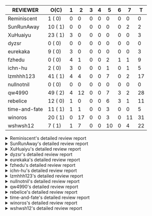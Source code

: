 |   REVIEWER    |  O(C)   | 1 | 2  | 3 | 4 | 5  | 6 | 7  | T  |
|---------------|---------|---|----|---|---|----|---|----|----|
| Reminiscent   |  1 ( 0) | 0 |  0 | 0 | 0 |  0 | 0 |  0 |  0 |
| SunRunAway    | 10 ( 1) | 0 |  0 | 0 | 0 |  0 | 0 |  2 |  2 |
| XuHuaiyu      | 23 ( 1) | 3 |  0 | 0 | 0 |  0 | 0 |  0 |  3 |
| dyzsr         |  0 ( 0) | 0 |  0 | 0 | 0 |  0 | 0 |  0 |  0 |
| eurekaka      |  9 ( 0) | 3 |  0 | 0 | 0 |  0 | 0 |  0 |  3 |
| fzhedu        |  0 ( 0) | 4 |  1 | 0 | 0 |  2 | 1 |  1 |  9 |
| ichn-hu       |  2 ( 0) | 3 |  0 | 0 | 0 |  1 | 0 |  1 |  5 |
| lzmhhh123     | 41 ( 1) | 4 |  4 | 0 | 0 |  7 | 0 |  2 | 17 |
| nullnotnil    |  0 ( 0) | 0 |  0 | 0 | 0 |  0 | 0 |  0 |  0 |
| qw4990        | 49 ( 2) | 4 | 12 | 0 | 0 |  7 | 3 |  2 | 28 |
| rebelice      | 12 ( 0) | 1 |  0 | 0 | 0 |  6 | 3 |  1 | 11 |
| time-and-fate | 11 ( 1) | 1 |  1 | 0 | 0 |  3 | 0 |  0 |  5 |
| winoros       | 20 ( 1) | 0 | 17 | 0 | 0 |  3 | 0 | 11 | 31 |
| wshwsh12      |  7 ( 1) | 1 |  7 | 0 | 0 | 10 | 0 |  4 | 22 |


<details> 
  <summary>Reminiscent's detailed review report</summary> 

## To Be Reviewed

|    REPO    |                                                              PR                                                               | C | LASTED |
|------------|-------------------------------------------------------------------------------------------------------------------------------|---|--------|
| tidb/24016 | [planner: fix index-out-of-range error when checking only_full_group_by (#23844)](https://github.com/pingcap/tidb/pull/24016) |   | 69d18h |


## Reviewed in Last 7 Days

| REPO | PR | C | D | R |
|------|----|---|---|---|


</details> 


<details> 
  <summary>SunRunAway's detailed review report</summary> 

## To Be Reviewed

|    REPO    |                                                                  PR                                                                   | C | LASTED  |
|------------|---------------------------------------------------------------------------------------------------------------------------------------|---|---------|
| tidb/19178 | [executor: Refactor probe channel](https://github.com/pingcap/tidb/pull/19178)                                                        |   | 313d16h |
| tidb/19807 | [executor: parallel evaluation for hash aggregate distinct](https://github.com/pingcap/tidb/pull/19807)                               |   | 291d10h |
| tidb/19900 | [executor: enable inline projection for sort&topN](https://github.com/pingcap/tidb/pull/19900)                                        | Y | 286d18h |
| tidb/20140 | [expressions: Support `bin-to-uuid` and `uuid-to-bin`](https://github.com/pingcap/tidb/pull/20140)                                    |   | 273d22h |
| tidb/21834 | [planner: enhanced index range calculation plan](https://github.com/pingcap/tidb/pull/21834)                                          |   | 188d18h |
| tidb/21878 | [planner: do not push down lock to pointGet/bacthPointGet when selection exists](https://github.com/pingcap/tidb/pull/21878)          |   | 186d18h |
| tidb/21956 | [planner/preprocessor: disallow into-outfile clause in some place](https://github.com/pingcap/tidb/pull/21956)                        |   | 181d23h |
| tidb/22217 | [*: rewrite origin SQL with default DB for SQL bindings (#21275)](https://github.com/pingcap/tidb/pull/22217)                         |   | 167d17h |
| tidb/22379 | [[experiment] executor: allow aggregation to spill disk when running out of memory quota](https://github.com/pingcap/tidb/pull/22379) |   | 160d19h |
| tidb/25385 | [executor: global kill 32bits (local connID part)](https://github.com/pingcap/tidb/pull/25385)                                        |   | 9d10h   |


## Reviewed in Last 7 Days

|      REPO      |                                      PR                                      | C | D |  R  |
|----------------|------------------------------------------------------------------------------|---|---|-----|
| tidb-test/1219 | [empty role as NONE](https://github.com/pingcap/tidb-test/pull/1219)         |   | 7 | 18h |
| tidb/25438     | [expression: empty CURRENT_ROLE](https://github.com/pingcap/tidb/pull/25438) |   | 7 | 18h |


</details> 


<details> 
  <summary>XuHuaiyu's detailed review report</summary> 

## To Be Reviewed

|     REPO     |                                                                  PR                                                                   | C | LASTED  |
|--------------|---------------------------------------------------------------------------------------------------------------------------------------|---|---------|
| docs-cn/5561 | [Add sql optimization-related docs to toc](https://github.com/pingcap/docs-cn/pull/5561)                                              |   | 120d15h |
| tidb/19957   | [executor: add builtin aggregate function `json_arrayagg`](https://github.com/pingcap/tidb/pull/19957)                                | Y | 284d13h |
| docs-cn/6409 | [Change tidb_memory_usage_alarm_ratio scope to instance ](https://github.com/pingcap/docs-cn/pull/6409)                               |   | 18d15h  |
| tidb/20140   | [expressions: Support `bin-to-uuid` and `uuid-to-bin`](https://github.com/pingcap/tidb/pull/20140)                                    |   | 273d22h |
| tidb/21064   | [planner, executor: fix cast not check error](https://github.com/pingcap/tidb/pull/21064)                                             |   | 219d8h  |
| tidb/21401   | [expression: incompatibility with MySQL for ADDTIME()](https://github.com/pingcap/tidb/pull/21401)                                    |   | 204d11h |
| tidb/21536   | [executor: add slow-log file meta cache to avoid repeat read file meta information](https://github.com/pingcap/tidb/pull/21536)       |   | 197d14h |
| tidb/22374   | [expression: separated arithmeticIntDivideSig](https://github.com/pingcap/tidb/pull/22374)                                            |   | 161d0h  |
| tidb/22541   | [expression: Support builtin function SOUNDEX](https://github.com/pingcap/tidb/pull/22541)                                            |   | 147d9h  |
| tidb/22696   | [expression: enable arithmetic Mod push down](https://github.com/pingcap/tidb/pull/22696)                                             |   | 139d17h |
| tidb/23497   | [expression: Let TiDB use Hyperscan to support multi-pattern-match](https://github.com/pingcap/tidb/pull/23497)                       |   | 90d22h  |
| tidb/23730   | [distsql/*: typo fix for `dispatches`](https://github.com/pingcap/tidb/pull/23730)                                                    |   | 83d18h  |
| tidb/25385   | [executor: global kill 32bits (local connID part)](https://github.com/pingcap/tidb/pull/25385)                                        |   | 9d10h   |
| tidb/25476   | [executor: fix character_octet_length from information_schema.columns](https://github.com/pingcap/tidb/pull/25476)                    |   | 6d18h   |
| tidb/25504   | [statistics, executor: fix new collation for analyze version 2 (#25311)](https://github.com/pingcap/tidb/pull/25504)                  |   | 6d8h    |
| tidb/25515   | [executor: make show create table show index comments](https://github.com/pingcap/tidb/pull/25515)                                    |   | 5d19h   |
| tidb/25553   | [planner: Log warnings when agg function can not be pushdown in explain statement](https://github.com/pingcap/tidb/pull/25553)        |   | 4d21h   |
| tidb/25612   | [expression: fix incompatible timestamp conversion between mysql and tidb](https://github.com/pingcap/tidb/pull/25612)                |   | 1d14h   |
| tidb/25649   | [planner: fix the risk of integer overflow when locating partitions (#25599)](https://github.com/pingcap/tidb/pull/25649)             |   | 22h     |
| tidb/25657   | [planner,executor: fix batch point get for update read panic on partition table (#25652)](https://github.com/pingcap/tidb/pull/25657) |   | 19h     |
| tidb/25665   | [expression: fix IN expr critical bug (#25653)](https://github.com/pingcap/tidb/pull/25665)                                           |   | 17h     |
| tidb/25666   | [expression: fix IN expr critical bug (#25653)](https://github.com/pingcap/tidb/pull/25666)                                           |   | 17h     |
| tidb/25684   | [planner: generate wrong plan when update has subquery (#25660)](https://github.com/pingcap/tidb/pull/25684)                          |   | 9h      |


## Reviewed in Last 7 Days

|    REPO    |                                                   PR                                                   | C | D | R  |
|------------|--------------------------------------------------------------------------------------------------------|---|---|----|
| tidb/25672 | [planner: fix incorrect result of set type for merge join](https://github.com/pingcap/tidb/pull/25672) |   | 1 | 0h |
| tidb/25667 | [expression: fix IN expr critical bug (#25653)](https://github.com/pingcap/tidb/pull/25667)            |   | 1 | 0h |
| tidb/25653 | [expression: fix IN expr critical bug](https://github.com/pingcap/tidb/pull/25653)                     |   | 1 | 3h |


</details> 


<details> 
  <summary>dyzsr's detailed review report</summary> 

## To Be Reviewed

| REPO | PR | C | LASTED |
|------|----|---|--------|


## Reviewed in Last 7 Days

| REPO | PR | C | D | R |
|------|----|---|---|---|


</details> 


<details> 
  <summary>eurekaka's detailed review report</summary> 

## To Be Reviewed

|    REPO    |                                                                               PR                                                                               | C | LASTED |
|------------|----------------------------------------------------------------------------------------------------------------------------------------------------------------|---|--------|
| tidb/23373 | [executor: fix get var expr when session var is hex literal (#23241)](https://github.com/pingcap/tidb/pull/23373)                                              |   | 97d19h |
| tidb/23760 | [collation: fix tidb panic when compare string with collation](https://github.com/pingcap/tidb/pull/23760)                                                     |   | 83d13h |
| tidb/24061 | [statistics: fix some potential panic in statistics (#23988)](https://github.com/pingcap/tidb/pull/24061)                                                      |   | 68d13h |
| tidb/24556 | [planner: add MergeAdjacentWindow rule for cascades](https://github.com/pingcap/tidb/pull/24556)                                                               |   | 42d10h |
| tidb/24649 | [server: close the temporary session in HTTP API to avoid memory leak (#24339)](https://github.com/pingcap/tidb/pull/24649)                                    |   | 40d0h  |
| tidb/24650 | [server: close the temporary session in HTTP API to avoid memory leak (#24339)](https://github.com/pingcap/tidb/pull/24650)                                    |   | 40d0h  |
| tidb/24921 | [planner: update IsCompleteModeAgg and transform function of RuleInjectProjectionBelowAgg to fix distinct agg bug](https://github.com/pingcap/tidb/pull/24921) |   | 26d19h |
| tidb/25501 | [planner,executor: fix 'select ...(join on partition table) for update' panic (#21148)](https://github.com/pingcap/tidb/pull/25501)                            |   | 6d11h  |
| tidb/25662 | [planner/core: thoroughly push down count-distinct agg in the MPP mode.](https://github.com/pingcap/tidb/pull/25662)                                           |   | 17h    |


## Reviewed in Last 7 Days

|    REPO    |                                                         PR                                                          | C | D |   R    |
|------------|---------------------------------------------------------------------------------------------------------------------|---|---|--------|
| tidb/25514 | [planner: fix CTE bug when MergeJoin is used](https://github.com/pingcap/tidb/pull/25514)                           |   | 1 | 5d3h   |
| tidb/24155 | [planner, executor: fix index merge partial table scan schema (#23936)](https://github.com/pingcap/tidb/pull/24155) |   | 1 | 62d21h |
| tidb/24633 | [planner: fix incorrect TableDual plan built from nulleq (#24596)](https://github.com/pingcap/tidb/pull/24633)      | Y | 1 | 39d15h |


</details> 


<details> 
  <summary>fzhedu's detailed review report</summary> 

## To Be Reviewed

| REPO | PR | C | LASTED |
|------|----|---|--------|


## Reviewed in Last 7 Days

|    REPO    |                                                                           PR                                                                            | C | D |   R    |
|------------|---------------------------------------------------------------------------------------------------------------------------------------------------------|---|---|--------|
| tidb/25675 | [copr: log more mpp task info when rpc fail (#25671)](https://github.com/pingcap/tidb/pull/25675)                                                       |   | 1 | 0h     |
| tidb/25676 | [copr: log more mpp task info when rpc fail (#25671)](https://github.com/pingcap/tidb/pull/25676)                                                       |   | 1 | 0h     |
| tidb/25671 | [copr: log more mpp task info when rpc fail](https://github.com/pingcap/tidb/pull/25671)                                                                |   | 1 | 0h     |
| tidb/25553 | [planner: Log warnings when agg function can not be pushdown in explain statement](https://github.com/pingcap/tidb/pull/25553)                          |   | 1 | 4d4h   |
| tidb/25614 | [planner/core: remove the union branch with dual table. (#25218)](https://github.com/pingcap/tidb/pull/25614)                                           |   | 2 | 0h     |
| tics/2075  | [push down Abs to tiflash (#2043)](https://github.com/pingcap/tics/pull/2075)                                                                           |   | 5 | 14d18h |
| tidb/25142 | [planner: Mpp outer join build side (#25130)](https://github.com/pingcap/tidb/pull/25142)                                                               |   | 5 | 13d20h |
| tidb/25106 | [planner: support push down broadcast cartesian join to TiFlash (#25049)](https://github.com/pingcap/tidb/pull/25106)                                   |   | 6 | 13d20h |
| tidb/23661 | [expression: Maintain separate scalar function pushdown lists for each engine instead of unified. (#23284)](https://github.com/pingcap/tidb/pull/23661) |   | 7 | 77d21h |


</details> 


<details> 
  <summary>ichn-hu's detailed review report</summary> 

## To Be Reviewed

|    REPO    |                                                       PR                                                        | C | LASTED  |
|------------|-----------------------------------------------------------------------------------------------------------------|---|---------|
| tidb/20903 | [planner: fix confused and unnecessary double-projection in plans.](https://github.com/pingcap/tidb/pull/20903) |   | 228d17h |
| tidb/22631 | [executor: refine window processor](https://github.com/pingcap/tidb/pull/22631)                                 |   | 142d23h |


## Reviewed in Last 7 Days

|    REPO    |                                                                  PR                                                                   | C | D |   R   |
|------------|---------------------------------------------------------------------------------------------------------------------------------------|---|---|-------|
| tidb/25657 | [planner,executor: fix batch point get for update read panic on partition table (#25652)](https://github.com/pingcap/tidb/pull/25657) |   | 1 | 0h    |
| tidb/25648 | [executor: fix incorrect result of enum type merge join (#24775)](https://github.com/pingcap/tidb/pull/25648)                         |   | 1 | 1h    |
| tidb/25652 | [planner,executor: fix batch point get for update read panic on partition table](https://github.com/pingcap/tidb/pull/25652)          |   | 1 | 0h    |
| tidb/25133 | [expression: push down left/right/abs to tiflash (#25018)](https://github.com/pingcap/tidb/pull/25133)                                |   | 5 | 14d4h |
| tikv/10370 | [copr: fix wrong function cast double to double](https://github.com/tikv/tikv/pull/10370)                                             | Y | 7 | 0h    |


</details> 


<details> 
  <summary>lzmhhh123's detailed review report</summary> 

## To Be Reviewed

|    REPO    |                                                                                    PR                                                                                     | C | LASTED  |
|------------|---------------------------------------------------------------------------------------------------------------------------------------------------------------------------|---|---------|
| tidb/20444 | [expression: add json_merge_patch](https://github.com/pingcap/tidb/pull/20444)                                                                                            |   | 251d21h |
| tidb/20642 | [executor: modify admin executors to support partitioned table with global index](https://github.com/pingcap/tidb/pull/20642)                                             |   | 239d15h |
| tidb/21018 | [planner: don't push down null sensitive join conditions (#19620)](https://github.com/pingcap/tidb/pull/21018)                                                            |   | 222d17h |
| tidb/21195 | [brie: integrate lightning to suport IMPORT statement](https://github.com/pingcap/tidb/pull/21195)                                                                        |   | 211d22h |
| tidb/21487 | [*: ensure TABLE statement works](https://github.com/pingcap/tidb/pull/21487)                                                                                             |   | 201d4h  |
| tidb/21651 | [planner: allow filter condition pushing down to IndexScan for prefix index](https://github.com/pingcap/tidb/pull/21651)                                                  |   | 194d13h |
| tidb/22126 | [*: add `sys` schema, `sys.SCHEMA_UNUSED_INDEXES` view and `sys.SCHEMA_INDEX_USAGE` view](https://github.com/pingcap/tidb/pull/22126)                                     |   | 173d19h |
| tidb/22372 | [executor: fix SelectForUpdate in decorrelated subquery under pessimistic mode](https://github.com/pingcap/tidb/pull/22372)                                               |   | 161d9h  |
| tidb/22478 | [planner, executor: fix query partition table with global unique index get wrong result](https://github.com/pingcap/tidb/pull/22478)                                      |   | 152d13h |
| tidb/22631 | [executor: refine window processor](https://github.com/pingcap/tidb/pull/22631)                                                                                           |   | 142d23h |
| tidb/22699 | [brie: add error info column and history backup/restore info in sql](https://github.com/pingcap/tidb/pull/22699)                                                          |   | 139d16h |
| tidb/23149 | [core: support left join and right join for join reorder](https://github.com/pingcap/tidb/pull/23149)                                                                     |   | 108d12h |
| tidb/23373 | [executor: fix get var expr when session var is hex literal (#23241)](https://github.com/pingcap/tidb/pull/23373)                                                         |   | 97d19h  |
| tidb/23703 | [expression: fix approx_percent panic on bit column (#23687)](https://github.com/pingcap/tidb/pull/23703)                                                                 |   | 84d13h  |
| tidb/23987 | [executor: Implements json_arrayagg function](https://github.com/pingcap/tidb/pull/23987)                                                                                 |   | 70d18h  |
| tidb/24016 | [planner: fix index-out-of-range error when checking only_full_group_by (#23844)](https://github.com/pingcap/tidb/pull/24016)                                             |   | 69d18h  |
| tidb/24018 | [ranger: fix the range construction behavior when the column's type is `YEAR` (#23559)](https://github.com/pingcap/tidb/pull/24018)                                       |   | 69d18h  |
| tidb/24186 | [executor: make column default value being aware of NO_ZERO_IN_DATE (#24174)](https://github.com/pingcap/tidb/pull/24186)                                                 |   | 62d19h  |
| tidb/24211 | [*: support txn retry when auto id meets duplicate entry](https://github.com/pingcap/tidb/pull/24211)                                                                     |   | 61d12h  |
| tidb/24539 | [statistics: dump FMSketch to KV only for partition table with dynamic prune mode (#24453)](https://github.com/pingcap/tidb/pull/24539)                                   |   | 42d21h  |
| tidb/24633 | [planner: fix incorrect TableDual plan built from nulleq (#24596)](https://github.com/pingcap/tidb/pull/24633)                                                            | Y | 40d14h  |
| tidb/24801 | [expression: support cast real/int as real (#24670)](https://github.com/pingcap/tidb/pull/24801)                                                                          |   | 33d16h  |
| tidb/24806 | [config: ignore tiflash when show config (#24770)](https://github.com/pingcap/tidb/pull/24806)                                                                            |   | 33d11h  |
| tidb/24919 | [store/helper, infoschema: fix the bug that cannot find down-peer (#24881)](https://github.com/pingcap/tidb/pull/24919)                                                   |   | 26d20h  |
| tidb/24938 | [executor: Error message is inconsistent with MySQL when execute insert into operationn](https://github.com/pingcap/tidb/pull/24938)                                      |   | 26d14h  |
| tidb/25116 | [executor: fix ifnull bug when arg is enum/set (#25110)](https://github.com/pingcap/tidb/pull/25116)                                                                      |   | 19d11h  |
| tidb/25139 | [planner: fix a panic caused by sinking a Limit with inlined Proj into IndexLookUp when accessing a partition table (#25063)](https://github.com/pingcap/tidb/pull/25139) |   | 18d20h  |
| tidb/25471 | [planner: fix wrong aggregate pruning for some cases (#25289)](https://github.com/pingcap/tidb/pull/25471)                                                                |   | 6d20h   |
| tidb/25562 | [expression: push down abs() to TiFlash (#24841)](https://github.com/pingcap/tidb/pull/25562)                                                                             |   | 4d18h   |
| tidb/25563 | [expression: push down left/right/char_length (#24840)](https://github.com/pingcap/tidb/pull/25563)                                                                       |   | 4d18h   |
| tidb/25568 | [session: Support getting last query info for test purpose (#21557)](https://github.com/pingcap/tidb/pull/25568)                                                          |   | 4d16h   |
| tidb/25587 | [executor, infoschema: Add cluster_statements_summary_evicted table to TiDB (#25418)](https://github.com/pingcap/tidb/pull/25587)                                         |   | 1d23h   |
| tidb/25596 | [expression: Support mathematical functions pushdown to tiflash](https://github.com/pingcap/tidb/pull/25596)                                                              |   | 1d22h   |
| tidb/25608 | [*: Fixed some linter check errors](https://github.com/pingcap/tidb/pull/25608)                                                                                           |   | 1d16h   |
| tidb/25648 | [executor: fix incorrect result of enum type merge join (#24775)](https://github.com/pingcap/tidb/pull/25648)                                                             |   | 23h     |
| tidb/25649 | [planner: fix the risk of integer overflow when locating partitions (#25599)](https://github.com/pingcap/tidb/pull/25649)                                                 |   | 22h     |
| tidb/25650 | [planner: fix the risk of integer overflow when locating partitions (#25599)](https://github.com/pingcap/tidb/pull/25650)                                                 |   | 22h     |
| tidb/25665 | [expression: fix IN expr critical bug (#25653)](https://github.com/pingcap/tidb/pull/25665)                                                                               |   | 17h     |
| tidb/25666 | [expression: fix IN expr critical bug (#25653)](https://github.com/pingcap/tidb/pull/25666)                                                                               |   | 17h     |
| tidb/25673 | [executor: Let the SHUTDOWN statement do a graceful shutdown](https://github.com/pingcap/tidb/pull/25673)                                                                 |   | 16h     |
| tidb/25683 | [planner: generate wrong plan when update has subquery (#25660)](https://github.com/pingcap/tidb/pull/25683)                                                              |   | 9h      |


## Reviewed in Last 7 Days

|    REPO    |                                                                                               PR                                                                                                | C | D |   R    |
|------------|-------------------------------------------------------------------------------------------------------------------------------------------------------------------------------------------------|---|---|--------|
| tidb/25667 | [expression: fix IN expr critical bug (#25653)](https://github.com/pingcap/tidb/pull/25667)                                                                                                     |   | 1 | 0h     |
| tidb/25653 | [expression: fix IN expr critical bug](https://github.com/pingcap/tidb/pull/25653)                                                                                                              |   | 1 | 1h     |
| tidb/24155 | [planner, executor: fix index merge partial table scan schema (#23936)](https://github.com/pingcap/tidb/pull/24155)                                                                             |   | 1 | 62d23h |
| tikv/10418 | [copr: make CM Sketch built with the same encoding as what TiDB assumes](https://github.com/tikv/tikv/pull/10418)                                                                               | Y | 1 | 13h    |
| tidb/25450 | [planner: enforce projection push down](https://github.com/pingcap/tidb/pull/25450)                                                                                                             |   | 2 | 5d21h  |
| tidb/24778 | [expression: Push down group concat to TiFlash](https://github.com/pingcap/tidb/pull/24778)                                                                                                     |   | 2 | 32d5h  |
| tidb/25141 | [expression: make escape character can be handled in like function](https://github.com/pingcap/tidb/pull/25141)                                                                                 |   | 2 | 17d3h  |
| tidb/25226 | [planner: fix bug when unfolding wildcard in view definiton](https://github.com/pingcap/tidb/pull/25226)                                                                                        |   | 2 | 13d11h |
| tidb/25571 | [executor: forbid stale read table with tiflash (#25561)](https://github.com/pingcap/tidb/pull/25571)                                                                                           |   | 5 | 3h     |
| tidb/25561 | [executor: forbid stale read table with tiflash](https://github.com/pingcap/tidb/pull/25561)                                                                                                    |   | 5 | 0h     |
| tidb/25564 | [expression: [cherry-pick-5.0] support push fucntions down to TiFlash: unix_timestamp,concat,year,day,datediff,datesub,castTimeAsString,concat_ws.](https://github.com/pingcap/tidb/pull/25564) |   | 5 | 0h     |
| tidb/25555 | [telemetry: fix the bug about unnecessary error when run tidb only (#25264)](https://github.com/pingcap/tidb/pull/25555)                                                                        |   | 5 | 1h     |
| tidb/25504 | [statistics, executor: fix new collation for analyze version 2 (#25311)](https://github.com/pingcap/tidb/pull/25504)                                                                            |   | 5 | 1d10h  |
| tikv/10382 | [statitics: send original string value for sampling data (#10336)](https://github.com/tikv/tikv/pull/10382)                                                                                     | Y | 5 | 15h    |
| tikv/10387 | [copr: fix wrong function cast double to double (#10370)](https://github.com/tikv/tikv/pull/10387)                                                                                              | Y | 5 | 0h     |
| tidb/25311 | [statistics, executor: fix new collation for analyze version 2](https://github.com/pingcap/tidb/pull/25311)                                                                                     |   | 7 | 6d20h  |
| tikv/10336 | [statitics: send original string value for sampling data](https://github.com/tikv/tikv/pull/10336)                                                                                              | Y | 7 | 6d16h  |


</details> 


<details> 
  <summary>nullnotnil's detailed review report</summary> 

## To Be Reviewed

| REPO | PR | C | LASTED |
|------|----|---|--------|


## Reviewed in Last 7 Days

| REPO | PR | C | D | R |
|------|----|---|---|---|


</details> 


<details> 
  <summary>qw4990's detailed review report</summary> 

## To Be Reviewed

|     REPO     |                                                                                 PR                                                                                 | C | LASTED  |
|--------------|--------------------------------------------------------------------------------------------------------------------------------------------------------------------|---|---------|
| tidb/21018   | [planner: don't push down null sensitive join conditions (#19620)](https://github.com/pingcap/tidb/pull/21018)                                                     |   | 222d17h |
| docs-cn/5561 | [Add sql optimization-related docs to toc](https://github.com/pingcap/docs-cn/pull/5561)                                                                           |   | 120d15h |
| docs/5498    | [partitioning: Corrected partition management](https://github.com/pingcap/docs/pull/5498)                                                                          |   | 57d19h  |
| tidb/21318   | [planner, expression: use the range of column types to simplify expressions](https://github.com/pingcap/tidb/pull/21318)                                           |   | 208d18h |
| tidb/22146   | [executor: forbid SFU on view](https://github.com/pingcap/tidb/pull/22146)                                                                                         |   | 169d21h |
| tidb/22217   | [*: rewrite origin SQL with default DB for SQL bindings (#21275)](https://github.com/pingcap/tidb/pull/22217)                                                      |   | 167d17h |
| tidb/22234   | [executor, planner: ON DUPLICATE UPDATE can refer to un-project col (#14412)](https://github.com/pingcap/tidb/pull/22234)                                          |   | 167d15h |
| tidb/22261   | [time: fix parse datetime won't truncate the reluctant string (#22232)](https://github.com/pingcap/tidb/pull/22261)                                                |   | 166d19h |
| tidb/22416   | [core: fix subQuery at projection in only_full_group](https://github.com/pingcap/tidb/pull/22416)                                                                  | Y | 157d11h |
| tidb/23295   | [util, types: don't let SPM be affected by charset (#23161)](https://github.com/pingcap/tidb/pull/23295)                                                           |   | 102d11h |
| tidb/23316   | [planner: Fix rebuild range for prepared plan](https://github.com/pingcap/tidb/pull/23316)                                                                         |   | 99d17h  |
| tidb/23373   | [executor: fix get var expr when session var is hex literal (#23241)](https://github.com/pingcap/tidb/pull/23373)                                                  |   | 97d19h  |
| tidb/23398   | [expression: fix refine compare constant (#23339)](https://github.com/pingcap/tidb/pull/23398)                                                                     |   | 96d17h  |
| tidb/23590   | [planner, table: optimize the list partition pruner for range query](https://github.com/pingcap/tidb/pull/23590)                                                   |   | 88d16h  |
| tidb/24018   | [ranger: fix the range construction behavior when the column's type is `YEAR` (#23559)](https://github.com/pingcap/tidb/pull/24018)                                |   | 69d18h  |
| tidb/24267   | [expression: fix wrong flen infer for bit constant (#23867)](https://github.com/pingcap/tidb/pull/24267)                                                           |   | 58d17h  |
| tidb/24354   | [expression: fix wrong type infer for agg function when type is null (#24290)](https://github.com/pingcap/tidb/pull/24354)                                         |   | 55d16h  |
| tidb/24374   | [planner: filter conflict read_from_storage hints (#24313)](https://github.com/pingcap/tidb/pull/24374)                                                            |   | 54d19h  |
| tidb/24382   | [statistics: trigger auto-analyze based on histogram row count](https://github.com/pingcap/tidb/pull/24382)                                                        |   | 54d15h  |
| tidb/24575   | [*: introduce snapshot into analyze](https://github.com/pingcap/tidb/pull/24575)                                                                                   |   | 41d18h  |
| tidb/24633   | [planner: fix incorrect TableDual plan built from nulleq (#24596)](https://github.com/pingcap/tidb/pull/24633)                                                     | Y | 40d14h  |
| tidb/24663   | [planner: include schema name when checking duplicate table aliases](https://github.com/pingcap/tidb/pull/24663)                                                   |   | 39d16h  |
| tidb/24772   | [executor: fix wrong enum key in point get (#24618)](https://github.com/pingcap/tidb/pull/24772)                                                                   |   | 34d7h   |
| tidb/24793   | [planner: avoid unnecessary cartesian product for IN expressions on multi-columns](https://github.com/pingcap/tidb/pull/24793)                                     |   | 33d17h  |
| tidb/24802   | [executor: add table name in log (#24666)](https://github.com/pingcap/tidb/pull/24802)                                                                             |   | 33d15h  |
| tidb/24848   | [expression: Support cast decimal as real push down to TiFlash](https://github.com/pingcap/tidb/pull/24848)                                                        |   | 30d11h  |
| tidb/24994   | [planner: don't extract hash keys from index join's OtherConds if inl_merge_join hint exists](https://github.com/pingcap/tidb/pull/24994)                          |   | 22d17h  |
| tidb/25080   | [*: infoschema compatibility with prepare](https://github.com/pingcap/tidb/pull/25080)                                                                             |   | 19d20h  |
| tidb/25105   | [telemetry: Add SQL statistics bucket into telemetry data](https://github.com/pingcap/tidb/pull/25105)                                                             |   | 19d15h  |
| tidb/25113   | [*: refine some error messages (#24767)](https://github.com/pingcap/tidb/pull/25113)                                                                               |   | 19d13h  |
| tidb/25116   | [executor: fix ifnull bug when arg is enum/set (#25110)](https://github.com/pingcap/tidb/pull/25116)                                                               |   | 19d11h  |
| tidb/25178   | [expression: Support Sqrt, Ceil, Floor and CastIntAsReal push down to TiFlash (#25085)](https://github.com/pingcap/tidb/pull/25178)                                |   | 18d11h  |
| tidb/25226   | [planner: fix bug when unfolding wildcard in view definiton](https://github.com/pingcap/tidb/pull/25226)                                                           |   | 15d10h  |
| tidb/25327   | [metrics: Add err label for TiFlashQueryTotalCounter (#25317)](https://github.com/pingcap/tidb/pull/25327)                                                         |   | 12d19h  |
| tidb/25347   | [executor: Fix losing the auth string on changing SSL/TLS requirements (#25268)](https://github.com/pingcap/tidb/pull/25347)                                       |   | 12d10h  |
| tidb/25348   | [executor: Fix losing the auth string on changing SSL/TLS requirements (#25268)](https://github.com/pingcap/tidb/pull/25348)                                       |   | 12d10h  |
| tidb/25358   | [planner: Revert `tidb_allow_mpp` modification for downgrade compatibility and add warnings for enforce mpp. (#25302)](https://github.com/pingcap/tidb/pull/25358) |   | 11d22h  |
| tidb/25487   | [statistics: fix two unstable tests](https://github.com/pingcap/tidb/pull/25487)                                                                                   |   | 6d16h   |
| tidb/25501   | [planner,executor: fix 'select ...(join on partition table) for update' panic (#21148)](https://github.com/pingcap/tidb/pull/25501)                                |   | 6d11h   |
| tidb/25532   | [planner: select distinct should bypass batchget (#25477)](https://github.com/pingcap/tidb/pull/25532)                                                             |   | 5d13h   |
| tidb/25563   | [expression: push down left/right/char_length (#24840)](https://github.com/pingcap/tidb/pull/25563)                                                                |   | 4d18h   |
| tidb/25587   | [executor, infoschema: Add cluster_statements_summary_evicted table to TiDB (#25418)](https://github.com/pingcap/tidb/pull/25587)                                  |   | 1d23h   |
| tidb/25588   | [executor, infoschema: Add cluster_statements_summary_evicted table to TiDB (#25418)](https://github.com/pingcap/tidb/pull/25588)                                  |   | 1d23h   |
| tidb/25590   | [executor, infoschema: Add cluster_statements_summary_evicted table to TiDB (#25418)](https://github.com/pingcap/tidb/pull/25590)                                  |   | 1d23h   |
| tidb/25604   | [server: try to make test TestTopSQLAgent stable (#25399)](https://github.com/pingcap/tidb/pull/25604)                                                             |   | 1d17h   |
| tidb/25611   | [expression:  error information is inconsistent with MySQL about date or time literal](https://github.com/pingcap/tidb/pull/25611)                                 |   | 1d15h   |
| tidb/25647   | [go.mod: update parser to fix the parse error for subquery](https://github.com/pingcap/tidb/pull/25647)                                                            |   | 23h     |
| tidb/25648   | [executor: fix incorrect result of enum type merge join (#24775)](https://github.com/pingcap/tidb/pull/25648)                                                      |   | 23h     |
| tidb/25672   | [planner: fix incorrect result of set type for merge join](https://github.com/pingcap/tidb/pull/25672)                                                             |   | 16h     |


## Reviewed in Last 7 Days

|     REPO     |                                                                        PR                                                                        | C | D |    R    |
|--------------|--------------------------------------------------------------------------------------------------------------------------------------------------|---|---|---------|
| tidb/25657   | [planner,executor: fix batch point get for update read panic on partition table (#25652)](https://github.com/pingcap/tidb/pull/25657)            |   | 1 | 0h      |
| docs-cn/6455 | [Add the draft release notes for v5.1](https://github.com/pingcap/docs-cn/pull/6455)                                                             |   | 1 | 6d5h    |
| tidb/25652   | [planner,executor: fix batch point get for update read panic on partition table](https://github.com/pingcap/tidb/pull/25652)                     |   | 1 | 1h      |
| tidb/25062   | [planner: generate correct number of rows when all agg funcs are pruned (#24937)](https://github.com/pingcap/tidb/pull/25062)                    |   | 1 | 19d16h  |
| tidb/25614   | [planner/core: remove the union branch with dual table. (#25218)](https://github.com/pingcap/tidb/pull/25614)                                    |   | 2 | 0h      |
| tidb/24539   | [statistics: dump FMSketch to KV only for partition table with dynamic prune mode (#24453)](https://github.com/pingcap/tidb/pull/24539)          |   | 2 | 41d4h   |
| tidb/25162   | [planner/core: push down topn to mpp (#24081)](https://github.com/pingcap/tidb/pull/25162)                                                       |   | 2 | 16d23h  |
| tidb/25159   | [planner/core: support limit push down (#24757)](https://github.com/pingcap/tidb/pull/25159)                                                     |   | 2 | 16d23h  |
| tidb/25051   | [planner/core: support union all for mpp. (#24287)](https://github.com/pingcap/tidb/pull/25051)                                                  |   | 2 | 18d23h  |
| tidb/24691   | [executor: optimize warning information when query table information_schema.cluster_config](https://github.com/pingcap/tidb/pull/24691)          |   | 2 | 34d16h  |
| tidb/24635   | [ranger: fix the case which could have duplicate ranges (#24590)](https://github.com/pingcap/tidb/pull/24635)                                    |   | 2 | 38d15h  |
| tidb/23963   | [executor: checking chunk is full precedes filtering](https://github.com/pingcap/tidb/pull/23963)                                                |   | 2 | 69d18h  |
| tidb/23730   | [distsql/*: typo fix for `dispatches`](https://github.com/pingcap/tidb/pull/23730)                                                               |   | 2 | 81d19h  |
| tidb/21508   | [execution: fix dayofweek('0000-00-00') behavior](https://github.com/pingcap/tidb/pull/21508)                                                    |   | 2 | 198d11h |
| tidb/25593   | [planner: check filter condition in func convertToPartialTableScan (#25294)](https://github.com/pingcap/tidb/pull/25593)                         |   | 2 | 0h      |
| docs/5810    | [update docs related to partition table dynamic mode](https://github.com/pingcap/docs/pull/5810)                                                 |   | 2 | 2d18h   |
| tidb/24432   | [store/copr: invalidate stale regions for Mpp query. (#24410)](https://github.com/pingcap/tidb/pull/24432)                                       |   | 5 | 42d22h  |
| tidb/25544   | [planner: fix getPartitionColumnPos panic (#25524)](https://github.com/pingcap/tidb/pull/25544)                                                  |   | 5 | 2h      |
| tidb/25552   | [planner,executor: fix point get for update read panic on partition table (#25537)](https://github.com/pingcap/tidb/pull/25552)                  |   | 5 | 1h      |
| tidb/25556   | [ddl: fix create partition table error under NO_UNSIGNED_SUBTRACTION (#25435)](https://github.com/pingcap/tidb/pull/25556)                       |   | 5 | 0h      |
| tidb/25534   | [planner: select distinct should bypass batchget (#25477)](https://github.com/pingcap/tidb/pull/25534)                                           |   | 5 | 16h     |
| tidb/25549   | [planner: fix the panic that the index's range length may exceed its original column count (#25267)](https://github.com/pingcap/tidb/pull/25549) |   | 5 | 0h      |
| tidb/25537   | [planner,executor: fix point get for update read panic on partition table](https://github.com/pingcap/tidb/pull/25537)                           |   | 5 | 13h     |
| tidb/25477   | [planner: select distinct should bypass batchget](https://github.com/pingcap/tidb/pull/25477)                                                    |   | 6 | 1d4h    |
| tidb/25524   | [planner: fix getPartitionColumnPos panic](https://github.com/pingcap/tidb/pull/25524)                                                           |   | 6 | 1h      |
| tidb/25502   | [planner,executor: fix 'select ...(join on partition table) for update' panic (#21148)](https://github.com/pingcap/tidb/pull/25502)              |   | 6 | 12h     |
| tidb/21148   | [planner,executor: fix 'select ...(join on partition table) for update' panic](https://github.com/pingcap/tidb/pull/21148)                       |   | 7 | 209d2h  |
| tidb/25435   | [ddl: fix create partition table error under NO_UNSIGNED_SUBTRACTION](https://github.com/pingcap/tidb/pull/25435)                                |   | 7 | 18h     |


</details> 


<details> 
  <summary>rebelice's detailed review report</summary> 

## To Be Reviewed

|     REPO     |                                                                 PR                                                                  | C | LASTED |
|--------------|-------------------------------------------------------------------------------------------------------------------------------------|---|--------|
| docs/5185    | [sql-statements, information-schema: add `END_TIME` field for table `ANALYZE_STATUS`](https://github.com/pingcap/docs/pull/5185)    |   | 82d17h |
| docs-cn/5916 | [sql-statements, information-schema: add `END_TIME` field for table `ANALYZE_STATUS`](https://github.com/pingcap/docs-cn/pull/5916) |   | 82d17h |
| tidb/23836   | [parser, core: Implement force_index hint in parser and TiDB](https://github.com/pingcap/tidb/pull/23836)                           |   | 81d17h |
| tidb/24033   | [statistics: fix some unstable tests in global stats (#23502)](https://github.com/pingcap/tidb/pull/24033)                          |   | 69d9h  |
| tidb/24306   | [util/ranger: fix func name typo](https://github.com/pingcap/tidb/pull/24306)                                                       |   | 56d22h |
| tidb/24374   | [planner: filter conflict read_from_storage hints (#24313)](https://github.com/pingcap/tidb/pull/24374)                             |   | 54d19h |
| tidb/24649   | [server: close the temporary session in HTTP API to avoid memory leak (#24339)](https://github.com/pingcap/tidb/pull/24649)         |   | 40d0h  |
| tidb/24650   | [server: close the temporary session in HTTP API to avoid memory leak (#24339)](https://github.com/pingcap/tidb/pull/24650)         |   | 40d0h  |
| tidb/24669   | [planner: fix "order by + num " can use a column not in select fields](https://github.com/pingcap/tidb/pull/24669)                  |   | 39d16h |
| tidb/25214   | [planner: don't push down topn to nil table plan side](https://github.com/pingcap/tidb/pull/25214)                                  |   | 15d16h |
| tidb/25471   | [planner: fix wrong aggregate pruning for some cases (#25289)](https://github.com/pingcap/tidb/pull/25471)                          |   | 6d20h  |
| tidb/25650   | [planner: fix the risk of integer overflow when locating partitions (#25599)](https://github.com/pingcap/tidb/pull/25650)           |   | 22h    |


## Reviewed in Last 7 Days

|     REPO     |                                                                                    PR                                                                                     | C | D |   R   |
|--------------|---------------------------------------------------------------------------------------------------------------------------------------------------------------------------|---|---|-------|
| tidb/25139   | [planner: fix a panic caused by sinking a Limit with inlined Proj into IndexLookUp when accessing a partition table (#25063)](https://github.com/pingcap/tidb/pull/25139) |   | 1 | 18d1h |
| tidb/25544   | [planner: fix getPartitionColumnPos panic (#25524)](https://github.com/pingcap/tidb/pull/25544)                                                                           |   | 5 | 2h    |
| tidb/25556   | [ddl: fix create partition table error under NO_UNSIGNED_SUBTRACTION (#25435)](https://github.com/pingcap/tidb/pull/25556)                                                |   | 5 | 0h    |
| tidb/25499   | [planner: fix wrong aggregate pruning for some cases (#25289)](https://github.com/pingcap/tidb/pull/25499)                                                                |   | 5 | 1d14h |
| tidb/25524   | [planner: fix getPartitionColumnPos panic](https://github.com/pingcap/tidb/pull/25524)                                                                                    |   | 5 | 18h   |
| tidb/25543   | [planner: forbid BatchPointGet on tables partitioned by compound expressions (#25538)](https://github.com/pingcap/tidb/pull/25543)                                        |   | 5 | 0h    |
| tidb/25538   | [planner: forbid BatchPointGet on tables partitioned by compound expressions](https://github.com/pingcap/tidb/pull/25538)                                                 |   | 5 | 10h   |
| docs-cn/6467 | [update docs related to partition table dynamic mode](https://github.com/pingcap/docs-cn/pull/6467)                                                                       |   | 6 | 0h    |
| tidb/25502   | [planner,executor: fix 'select ...(join on partition table) for update' panic (#21148)](https://github.com/pingcap/tidb/pull/25502)                                       |   | 6 | 14h   |
| tidb/25498   | [executor: check ErrRowDoesNotMatchGivenPartitionSet when inserting rows into a partition table (#25484)](https://github.com/pingcap/tidb/pull/25498)                     |   | 6 | 13h   |
| tidb/25484   | [executor: check ErrRowDoesNotMatchGivenPartitionSet when inserting rows into a partition table](https://github.com/pingcap/tidb/pull/25484)                              |   | 7 | 0h    |


</details> 


<details> 
  <summary>time-and-fate's detailed review report</summary> 

## To Be Reviewed

|    REPO    |                                                                      PR                                                                       | C | LASTED  |
|------------|-----------------------------------------------------------------------------------------------------------------------------------------------|---|---------|
| tidb/22416 | [core: fix subQuery at projection in only_full_group](https://github.com/pingcap/tidb/pull/22416)                                             | Y | 157d11h |
| tidb/24155 | [planner, executor: fix index merge partial table scan schema (#23936)](https://github.com/pingcap/tidb/pull/24155)                           |   | 63d19h  |
| tidb/24374 | [planner: filter conflict read_from_storage hints (#24313)](https://github.com/pingcap/tidb/pull/24374)                                       |   | 54d19h  |
| tidb/24382 | [statistics: trigger auto-analyze based on histogram row count](https://github.com/pingcap/tidb/pull/24382)                                   |   | 54d15h  |
| tidb/24539 | [statistics: dump FMSketch to KV only for partition table with dynamic prune mode (#24453)](https://github.com/pingcap/tidb/pull/24539)       |   | 42d21h  |
| tidb/24556 | [planner: add MergeAdjacentWindow rule for cascades](https://github.com/pingcap/tidb/pull/24556)                                              |   | 42d10h  |
| tidb/24575 | [*: introduce snapshot into analyze](https://github.com/pingcap/tidb/pull/24575)                                                              |   | 41d18h  |
| tidb/24994 | [planner: don't extract hash keys from index join's OtherConds if inl_merge_join hint exists](https://github.com/pingcap/tidb/pull/24994)     |   | 22d17h  |
| tidb/25094 | [*: resolve select fields properly for coalesced columns of natural join](https://github.com/pingcap/tidb/pull/25094)                         |   | 19d18h  |
| tidb/25390 | [planner/core: fix `isTableAliasDuplicate`, use `schema.name` as key when table has a alias name](https://github.com/pingcap/tidb/pull/25390) |   | 8d19h   |
| tidb/25553 | [planner: Log warnings when agg function can not be pushdown in explain statement](https://github.com/pingcap/tidb/pull/25553)                |   | 4d21h   |


## Reviewed in Last 7 Days

|     REPO     |                                                                        PR                                                                        | C | D |   R   |
|--------------|--------------------------------------------------------------------------------------------------------------------------------------------------|---|---|-------|
| docs-cn/6494 | [system variables: add `tidb_analyze_version`](https://github.com/pingcap/docs-cn/pull/6494)                                                     |   | 1 | 0h    |
| tidb/25593   | [planner: check filter condition in func convertToPartialTableScan (#25294)](https://github.com/pingcap/tidb/pull/25593)                         |   | 2 | 0h    |
| tidb/25534   | [planner: select distinct should bypass batchget (#25477)](https://github.com/pingcap/tidb/pull/25534)                                           |   | 5 | 16h   |
| tidb/25549   | [planner: fix the panic that the index's range length may exceed its original column count (#25267)](https://github.com/pingcap/tidb/pull/25549) |   | 5 | 0h    |
| tidb/25267   | [planner: fix the panic that the index's range length may exceed its original column count](https://github.com/pingcap/tidb/pull/25267)          |   | 5 | 9d11h |


</details> 


<details> 
  <summary>winoros's detailed review report</summary> 

## To Be Reviewed

|     REPO     |                                                                               PR                                                                               | C | LASTED  |
|--------------|----------------------------------------------------------------------------------------------------------------------------------------------------------------|---|---------|
| tidb/20903   | [planner: fix confused and unnecessary double-projection in plans.](https://github.com/pingcap/tidb/pull/20903)                                                |   | 228d17h |
| docs-cn/5916 | [sql-statements, information-schema: add `END_TIME` field for table `ANALYZE_STATUS`](https://github.com/pingcap/docs-cn/pull/5916)                            |   | 82d17h  |
| docs/5783    | [migration: Add information about Vitess to TiDB migration](https://github.com/pingcap/docs/pull/5783)                                                         |   | 8d5h    |
| tidb/21018   | [planner: don't push down null sensitive join conditions (#19620)](https://github.com/pingcap/tidb/pull/21018)                                                 |   | 222d17h |
| tidb/22181   | [planner, expression: fix error when using IN combined with subquery (#22080)](https://github.com/pingcap/tidb/pull/22181)                                     |   | 168d17h |
| tidb/22416   | [core: fix subQuery at projection in only_full_group](https://github.com/pingcap/tidb/pull/22416)                                                              | Y | 157d11h |
| tidb/22504   | [*:Fix the fetchHotRegion bug that the count always zero](https://github.com/pingcap/tidb/pull/22504)                                                          |   | 149d19h |
| tidb/23373   | [executor: fix get var expr when session var is hex literal (#23241)](https://github.com/pingcap/tidb/pull/23373)                                              |   | 97d19h  |
| tidb/24138   | [planner: Add Equivalence Rules to Transform BinaryOptSubquery to ExistsSubquery](https://github.com/pingcap/tidb/pull/24138)                                  |   | 64d12h  |
| tidb/24556   | [planner: add MergeAdjacentWindow rule for cascades](https://github.com/pingcap/tidb/pull/24556)                                                               |   | 42d10h  |
| tidb/24663   | [planner: include schema name when checking duplicate table aliases](https://github.com/pingcap/tidb/pull/24663)                                               |   | 39d16h  |
| tidb/24921   | [planner: update IsCompleteModeAgg and transform function of RuleInjectProjectionBelowAgg to fix distinct agg bug](https://github.com/pingcap/tidb/pull/24921) |   | 26d19h  |
| tidb/24994   | [planner: don't extract hash keys from index join's OtherConds if inl_merge_join hint exists](https://github.com/pingcap/tidb/pull/24994)                      |   | 22d17h  |
| tidb/25094   | [*: resolve select fields properly for coalesced columns of natural join](https://github.com/pingcap/tidb/pull/25094)                                          |   | 19d18h  |
| tidb/25141   | [expression: make escape character can be handled in like function](https://github.com/pingcap/tidb/pull/25141)                                                |   | 18d20h  |
| tidb/25639   | [ddl: DROP GLOBAL TEMPORARY TABLE should fail on normal tables](https://github.com/pingcap/tidb/pull/25639)                                                    |   | 1d0h    |
| tidb/25648   | [executor: fix incorrect result of enum type merge join (#24775)](https://github.com/pingcap/tidb/pull/25648)                                                  |   | 23h     |
| tidb/25649   | [planner: fix the risk of integer overflow when locating partitions (#25599)](https://github.com/pingcap/tidb/pull/25649)                                      |   | 22h     |
| tidb/25650   | [planner: fix the risk of integer overflow when locating partitions (#25599)](https://github.com/pingcap/tidb/pull/25650)                                      |   | 22h     |
| tidb/25686   | [*: always convert sysvar values when out of range](https://github.com/pingcap/tidb/pull/25686)                                                                |   | 0h      |


## Reviewed in Last 7 Days

|    REPO    |                                                                                    PR                                                                                     | C | D |    R    |
|------------|---------------------------------------------------------------------------------------------------------------------------------------------------------------------------|---|---|---------|
| tidb/21487 | [*: ensure TABLE statement works](https://github.com/pingcap/tidb/pull/21487)                                                                                             |   | 2 | 199d12h |
| tidb/25080 | [*: infoschema compatibility with prepare](https://github.com/pingcap/tidb/pull/25080)                                                                                    |   | 2 | 18d4h   |
| tidb/25116 | [executor: fix ifnull bug when arg is enum/set (#25110)](https://github.com/pingcap/tidb/pull/25116)                                                                      |   | 2 | 17d18h  |
| tidb/25139 | [planner: fix a panic caused by sinking a Limit with inlined Proj into IndexLookUp when accessing a partition table (#25063)](https://github.com/pingcap/tidb/pull/25139) |   | 2 | 17d3h   |
| tidb/24382 | [statistics: trigger auto-analyze based on histogram row count](https://github.com/pingcap/tidb/pull/24382)                                                               |   | 2 | 52d22h  |
| tidb/22699 | [brie: add error info column and history backup/restore info in sql](https://github.com/pingcap/tidb/pull/22699)                                                          |   | 2 | 137d23h |
| tidb/22146 | [executor: forbid SFU on view](https://github.com/pingcap/tidb/pull/22146)                                                                                                |   | 2 | 168d4h  |
| tidb/25517 | [planner: make sure limit outputs no more columns than its child (#25345)](https://github.com/pingcap/tidb/pull/25517)                                                    |   | 2 | 4d1h    |
| tidb/24539 | [statistics: dump FMSketch to KV only for partition table with dynamic prune mode (#24453)](https://github.com/pingcap/tidb/pull/24539)                                   |   | 2 | 41d4h   |
| tidb/25599 | [planner: fix the risk of integer overflow when locating partitions](https://github.com/pingcap/tidb/pull/25599)                                                          |   | 2 | 1h      |
| tidb/25583 | [bindinfo: fix SPM doesn't work for CTE](https://github.com/pingcap/tidb/pull/25583)                                                                                      |   | 2 | 22h     |
| tidb/22478 | [planner, executor: fix query partition table with global unique index get wrong result](https://github.com/pingcap/tidb/pull/22478)                                      |   | 2 | 150d18h |
| tidb/25533 | [planner: select distinct should bypass batchget (#25477)](https://github.com/pingcap/tidb/pull/25533)                                                                    |   | 2 | 3d18h   |
| tidb/25532 | [planner: select distinct should bypass batchget (#25477)](https://github.com/pingcap/tidb/pull/25532)                                                                    |   | 2 | 3d18h   |
| tidb/25471 | [planner: fix wrong aggregate pruning for some cases (#25289)](https://github.com/pingcap/tidb/pull/25471)                                                                |   | 2 | 5d0h    |
| tidb/25592 | [*: temporarily skip some unstable test cases](https://github.com/pingcap/tidb/pull/25592)                                                                                |   | 2 | 4h      |
| tidb/25226 | [planner: fix bug when unfolding wildcard in view definiton](https://github.com/pingcap/tidb/pull/25226)                                                                  |   | 2 | 13d15h  |
| docs/5781  | [optimizer: modify docs for analyze behavior](https://github.com/pingcap/docs/pull/5781)                                                                                  |   | 5 | 6d20h   |
| tidb/25504 | [statistics, executor: fix new collation for analyze version 2 (#25311)](https://github.com/pingcap/tidb/pull/25504)                                                      |   | 5 | 1d10h   |
| tidb/25499 | [planner: fix wrong aggregate pruning for some cases (#25289)](https://github.com/pingcap/tidb/pull/25499)                                                                |   | 5 | 1d14h   |
| tidb/24061 | [statistics: fix some potential panic in statistics (#23988)](https://github.com/pingcap/tidb/pull/24061)                                                                 |   | 7 | 61d18h  |
| tidb/24241 | [planner/core: remove random test to reduce CI time (#24207)](https://github.com/pingcap/tidb/pull/24241)                                                                 |   | 7 | 53d21h  |
| tidb/24600 | [store/tikv: change backoff type for missed tiflash peer. (#24577)](https://github.com/pingcap/tidb/pull/24600)                                                           |   | 7 | 34d17h  |
| tidb/24633 | [planner: fix incorrect TableDual plan built from nulleq (#24596)](https://github.com/pingcap/tidb/pull/24633)                                                            | Y | 7 | 33d19h  |
| tidb/24918 | [store/helper, infoschema: fix the bug that cannot find down-peer (#24881)](https://github.com/pingcap/tidb/pull/24918)                                                   |   | 7 | 20d2h   |
| tidb/24919 | [store/helper, infoschema: fix the bug that cannot find down-peer (#24881)](https://github.com/pingcap/tidb/pull/24919)                                                   |   | 7 | 20d2h   |
| tidb/25062 | [planner: generate correct number of rows when all agg funcs are pruned (#24937)](https://github.com/pingcap/tidb/pull/25062)                                             |   | 7 | 13d21h  |
| tidb/25162 | [planner/core: push down topn to mpp (#24081)](https://github.com/pingcap/tidb/pull/25162)                                                                                |   | 7 | 11d22h  |
| tidb/25241 | [planner/core: change agg cost factor (#25210)](https://github.com/pingcap/tidb/pull/25241)                                                                               |   | 7 | 7d23h   |
| tidb/25436 | [planner: fix index join on unmatched collation suffix columns paniced (#24828)](https://github.com/pingcap/tidb/pull/25436)                                              |   | 7 | 22h     |
| tidb/25289 | [planner: fix wrong aggregate pruning for some cases](https://github.com/pingcap/tidb/pull/25289)                                                                         |   | 7 | 7d0h    |


</details> 


<details> 
  <summary>wshwsh12's detailed review report</summary> 

## To Be Reviewed

|    REPO    |                                                   PR                                                   | C | LASTED  |
|------------|--------------------------------------------------------------------------------------------------------|---|---------|
| tidb/19957 | [executor: add builtin aggregate function `json_arrayagg`](https://github.com/pingcap/tidb/pull/19957) | Y | 284d13h |
| tidb/21401 | [expression: incompatibility with MySQL for ADDTIME()](https://github.com/pingcap/tidb/pull/21401)     |   | 204d11h |
| tidb/21887 | [types: support %X %V %W formats for STR_TO_DATE()](https://github.com/pingcap/tidb/pull/21887)        |   | 185d11h |
| tidb/22541 | [expression: Support builtin function SOUNDEX](https://github.com/pingcap/tidb/pull/22541)             |   | 147d9h  |
| tidb/23987 | [executor: Implements json_arrayagg function](https://github.com/pingcap/tidb/pull/23987)              |   | 70d18h  |
| tidb/24711 | [expression: add builtin function ``json_merge_patch``](https://github.com/pingcap/tidb/pull/24711)    |   | 35d19h  |
| tidb/25686 | [*: always convert sysvar values when out of range](https://github.com/pingcap/tidb/pull/25686)        |   | 0h      |


## Reviewed in Last 7 Days

|      REPO      |                                                                   PR                                                                    | C | D |   R    |
|----------------|-----------------------------------------------------------------------------------------------------------------------------------------|---|---|--------|
| tidb/25648     | [executor: fix incorrect result of enum type merge join (#24775)](https://github.com/pingcap/tidb/pull/25648)                           |   | 1 | 0h     |
| tidb/25617     | [test: make test TestIssue25506 stable](https://github.com/pingcap/tidb/pull/25617)                                                     |   | 2 | 0h     |
| tidb/25386     | [expression: Improve the compatibility of `str_to_date`](https://github.com/pingcap/tidb/pull/25386)                                    |   | 2 | 7d21h  |
| tidb/24691     | [executor: optimize warning information when query table information_schema.cluster_config](https://github.com/pingcap/tidb/pull/24691) |   | 2 | 34d16h |
| tidb/23730     | [distsql/*: typo fix for `dispatches`](https://github.com/pingcap/tidb/pull/23730)                                                      |   | 2 | 81d19h |
| tidb/25575     | [expression: fix BIT type columns are not padded with left zeros](https://github.com/pingcap/tidb/pull/25575)                           |   | 2 | 1d17h  |
| tidb/24504     | [expression: uncomment pushdown for JSONUnquote expression](https://github.com/pingcap/tidb/pull/24504)                                 |   | 2 | 42d16h |
| tidb-test/1221 | [add and change json_unquote cases to enable it push down to TiKV](https://github.com/pingcap/tidb-test/pull/1221)                      |   | 2 | 13h    |
| tidb/24050     | [expression: fix get var panic when types not match](https://github.com/pingcap/tidb/pull/24050)                                        |   | 5 | 64d0h  |
| tidb/25562     | [expression: push down abs() to TiFlash (#24841)](https://github.com/pingcap/tidb/pull/25562)                                           |   | 5 | 1h     |
| tidb/25087     | [table: improve error message for incorrect utf8 value](https://github.com/pingcap/tidb/pull/25087)                                     |   | 5 | 15d1h  |
| tidb/25510     | [types, expression: fix gotime.local problem](https://github.com/pingcap/tidb/pull/25510)                                               |   | 5 | 1d1h   |
| tidb/23760     | [collation: fix tidb panic when compare string with collation](https://github.com/pingcap/tidb/pull/23760)                              |   | 5 | 78d18h |
| tidb/25547     | [executor: make analyze test be stable](https://github.com/pingcap/tidb/pull/25547)                                                     |   | 5 | 2h     |
| tidb/25523     | [expression: support datetime type for user variable](https://github.com/pingcap/tidb/pull/25523)                                       |   | 5 | 18h    |
| tidb/25499     | [planner: fix wrong aggregate pruning for some cases (#25289)](https://github.com/pingcap/tidb/pull/25499)                              |   | 5 | 1d13h  |
| tikv/10388     | [copr: fix wrong function cast double to double (#10370)](https://github.com/tikv/tikv/pull/10388)                                      | Y | 5 | 0h     |
| tikv/10387     | [copr: fix wrong function cast double to double (#10370)](https://github.com/tikv/tikv/pull/10387)                                      | Y | 5 | 0h     |
| tidb-test/1219 | [empty role as NONE](https://github.com/pingcap/tidb-test/pull/1219)                                                                    |   | 7 | 18h    |
| tidb/25438     | [expression: empty CURRENT_ROLE](https://github.com/pingcap/tidb/pull/25438)                                                            |   | 7 | 17h    |
| tidb/25466     | [expression: PlusInt check null iff overflow](https://github.com/pingcap/tidb/pull/25466)                                               |   | 7 | 1h     |
| tikv/10370     | [copr: fix wrong function cast double to double](https://github.com/tikv/tikv/pull/10370)                                               | Y | 7 | 0h     |


</details> 

